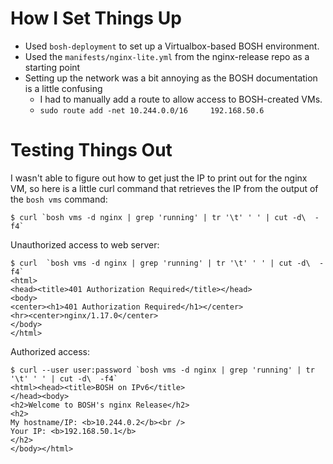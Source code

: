 # How I Set Things Up

- Used `bosh-deployment` to set up a Virtualbox-based BOSH environment.
- Used the `manifests/nginx-lite.yml` from the nginx-release repo as a starting point
- Setting up the network was a bit annoying as the BOSH documentation is a little confusing
    - I had to manually add a route to allow access to BOSH-created VMs.
    - `sudo route add -net 10.244.0.0/16     192.168.50.6`

# Testing Things Out

I wasn't able to figure out how to get just the IP to print out for the nginx VM, so here is a little curl command that retrieves the IP from the output of the `bosh vms` command:

    $ curl `bosh vms -d nginx | grep 'running' | tr '\t' ' ' | cut -d\  -f4`

Unauthorized access to web server:

    $ curl  `bosh vms -d nginx | grep 'running' | tr '\t' ' ' | cut -d\  -f4`
    <html>
    <head><title>401 Authorization Required</title></head>
    <body>
    <center><h1>401 Authorization Required</h1></center>
    <hr><center>nginx/1.17.0</center>
    </body>
    </html>

Authorized access:

    $ curl --user user:password `bosh vms -d nginx | grep 'running' | tr '\t' ' ' | cut -d\  -f4`
    <html><head><title>BOSH on IPv6</title>
    </head><body>
    <h2>Welcome to BOSH's nginx Release</h2>
    <h2>
    My hostname/IP: <b>10.244.0.2</b><br />
    Your IP: <b>192.168.50.1</b>
    </h2>
    </body></html>
